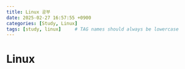 ```yaml
---
title: Linux 공부
date: 2025-02-27 16:57:55 +0900
categories: [Study, Linux]
tags: [study, linux]     # TAG names should always be lowercase
---
```


# Linux

